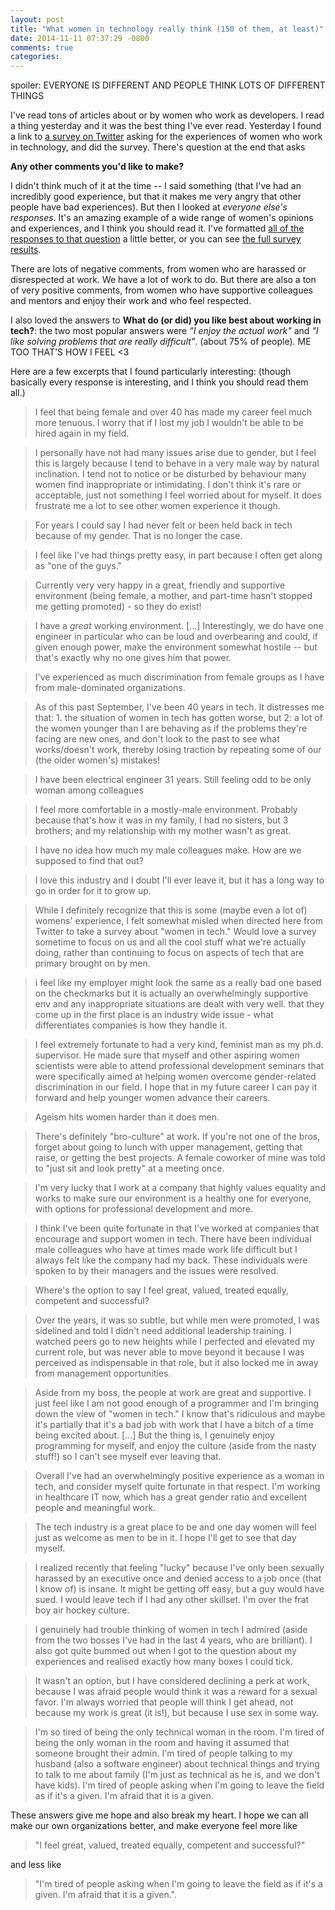 ```yaml
---
layout: post
title: "What women in technology really think (150 of them, at least)"
date: 2014-11-11 07:37:29 -0800
comments: true
categories: 
---
```


spoiler: EVERYONE IS DIFFERENT AND PEOPLE THINK LOTS OF DIFFERENT
THINGS

I've read tons of articles about or by women who work as developers. I
read a thing yesterday and it was the best thing I've ever read.
Yesterday I found a link to [a survey on Twitter](http://t.co/mgWCfII0Kn)
asking for the experiences of women who work in technology, and did the
survey. There's question at the end that asks 

**Any other comments you'd like to make?**

I didn't think much of it at the time -- I said something (that I've had
an incredibly good experience, but that it makes me very angry that
other people have bad experiences). But then I looked at *everyone
else's responses*. It's an amazing example of a wide range of women's
opinions and experiences, and I think you should read it. I've formatted
[all of the responses to that question](https://gist.github.com/jvns/38c1c7572ce200a50227) a little
better, or you can see 
[the full survey results](https://docs.google.com/a/stripe.com/forms/d/1TGGWz-BxClDC2LEpfon4Aib3Ac0kmnRtjLFLvIrrJc8/viewanalytics?usp=form_confirm).

<!-- more -->

There are lots of negative comments, from women who are harassed or
disrespected at work. We have a lot of work to do. But there are also a
ton of very positive comments, from women who have supportive colleagues
and mentors and enjoy their work and who feel respected.

I also loved the answers to **What do (or did) you like best about
working in tech?**: the two most popular answers were *"I enjoy the
actual work"* and *"I like solving problems that are really difficult"*.
(about 75% of people). ME TOO THAT'S HOW I FEEL <3

Here are a few excerpts that I found particularly interesting: (though
basically every response is interesting, and I think you should read
them all.)

> I feel that being female and over 40 has made my career feel much more
> tenuous. I worry that if I lost my job I wouldn't be able to be hired
> again in my field.

> I personally have not had many issues arise due to gender, but I feel
> this is largely because I tend to behave in a very male way by natural
> inclination. I tend not to notice or be disturbed by behaviour many
> women find inappropriate or intimidating. I don't think it's rare or
> acceptable, just not something I feel worried about for myself. It
> does frustrate me a lot to see other women experience it though.

> For years I could say I had never felt or been held back in tech
> because of my gender. That is no longer the case. 

> I feel like I've had things pretty easy, in part because I often get
> along as "one of the guys."

> Currently very very happy in a great, friendly and supportive
> environment (being female, a mother, and part-time hasn't stopped me
> getting promoted) - so they do exist!

>  I have a *great* working environment. [...] Interestingly, we do have
>  one engineer in particular who can be loud and overbearing and could,
>  if given enough power, make the environment somewhat hostile -- but
>  that's exactly why no one gives him that power. 

> I've experienced as much discrimination from female groups as I have
> from male-dominated organizations.

> As of this past September, I've been 40 years in tech. It distresses
> me that: 1. the situation of women in tech has gotten worse, but 2: a
> lot of the women younger than I are behaving as if the problems
> they're facing are new ones, and don't look to the past to see what
> works/doesn't work, thereby losing traction by repeating some of our
> (the older women's) mistakes!

> I have been electrical engineer 31 years. Still feeling odd to be only
> woman among colleagues

> I feel more comfortable in a mostly-male environment. Probably because
> that's how it was in my family, I had no sisters, but 3 brothers; and
> my relationship with my mother wasn't as great.

> I have no idea how much my male colleagues make. How are we supposed
> to find that out?

> I love this industry and I doubt I'll ever leave it, but it has a long
> way to go in order for it to grow up.

> While I definitely recognize that this is some (maybe even a lot of)
> womens' experience, I felt somewhat misled when directed here from
> Twitter to take a survey about "women in tech." Would love a survey
> sometime to focus on us and all the cool stuff what we're actually
> doing, rather than continuing to focus on aspects of tech that are
> primary brought on by men.

> i feel like my employer might look the same as a really bad one based
> on the checkmarks but it is actually an overwhelmingly supportive env
> and any inappropriate situations are dealt with very well. that they
> come up in the first place is an industry wide issue - what
> differentiates companies is how they handle it.

> I feel extremely fortunate to had a very kind, feminist man as my
> ph.d. supervisor. He made sure that myself and other aspiring women
> scientists were able to attend professional development seminars that
> were specifically aimed at helping women overcome gender-related
> discrimination in our field. I hope that in my future career I can pay
> it forward and help younger women advance their careers.

> Ageism hits women harder than it does men.

> There's definitely "bro-culture" at work. If you're not one of the
> bros, forget about going to lunch with upper management, getting that
> raise, or getting the best projects. A female coworker of mine was
> told to "just sit and look pretty" at a meeting once. 

> I'm very lucky that I work at a company that highly values equality
> and works to make sure our environment is a healthy one for everyone,
> with options for professional development and more. 

> I think I've been quite fortunate in that I've worked at companies
> that encourage and support women in tech. There have been individual
> male colleagues who have at times made work life difficult but I
> always felt like the company had my back. These individuals were
> spoken to by their managers and the issues were resolved.

> Where's the option to say I feel great, valued, treated equally,
> competent and successful?

> Over the years, it was so subtle, but while men were promoted, I was
> sidelined and told I didn't need additional leadership training. I
> watched peers go to new heights while I perfected and elevated my
> current role, but was never able to move beyond it because I was
> perceived as indispensable in that role, but it also locked me in away
> from management opportunities.

> Aside from my boss, the people at work are great and supportive. I
> just feel like I am not good enough of a programmer and I'm bringing
> down the view of "women in tech." I know that's ridiculous and maybe
> it's partially that it's a bad job with work that I have a bitch of a
> time being excited about. [...] But the thing is, I genuinely enjoy
> programming for myself, and enjoy the culture (aside from the nasty
> stuff!) so I can't see myself ever leaving that. 

> Overall I've had an overwhelmingly positive experience as a woman in
> tech, and consider myself quite fortunate in that respect. I'm working
> in healthcare IT now, which has a great gender ratio and excellent
> people and meaningful work.

> The tech industry is a great place to be and one day women will feel
> just as welcome as men to be in it. I hope I'll get to see that day
> myself.

> I realized recently that feeling "lucky" because I've only been
> sexually harassed by an executive once and denied access to a job once
> (that I know of) is insane. It might be getting off easy, but a guy
> would have sued. I would leave tech if I had any other skillset. I'm
> over the frat boy air hockey culture.

> I genuinely had trouble thinking of women in tech I admired (aside
> from the two bosses I've had in the last 4 years, who are brilliant).
> I also got quite bummed out when I got to the question about my
> experiences and realised exactly how many boxes I could tick.

> It wasn't an option, but I have considered declining a perk at work,
> because I was afraid people would think it was a reward for a sexual
> favor. I'm always worried that people will think I get ahead, not
> because my work is great (it is!), but because I use sex in some way. 

> I'm so tired of being the only technical woman in the room. I'm tired
> of being the only woman in the room and having it assumed that someone
> brought their admin. I'm tired of people talking to my husband (also a
> software engineer) about technical things and trying to talk to me
> about family (I'm just as technical as he is, and we don't have kids).
> I'm tired of people asking when I'm going to leave the field as if
> it's a given. I'm afraid that it is a given.

These answers give me hope and also break my heart. I hope we can all
make our own organizations better, and make everyone feel more like 

> "I feel great, valued, treated equally, competent and successful?" 

and less like 

> "I'm tired of people asking when I'm going to leave the field as if
> it's a given. I'm afraid that it is a given.".
